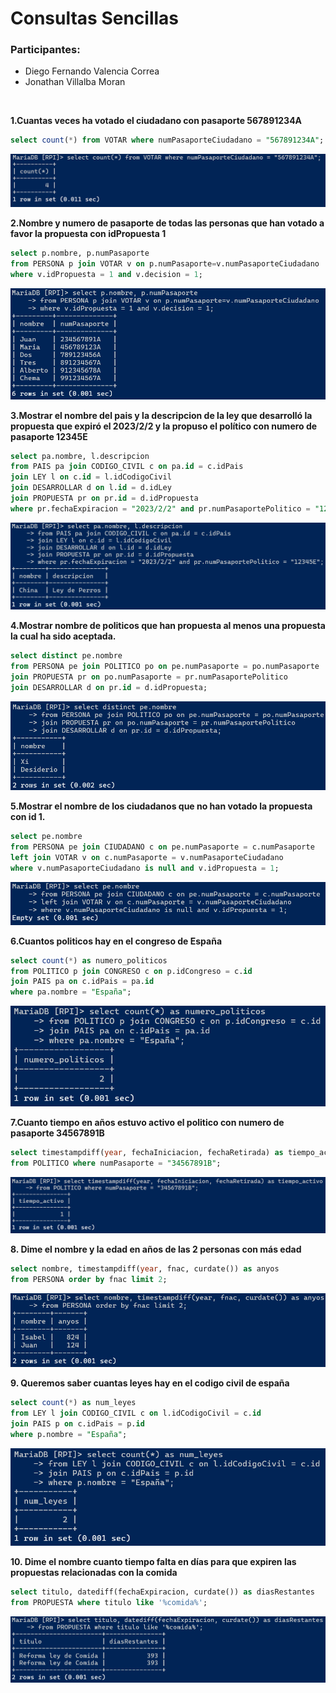 # Consultas Sencillas

### Participantes:
- Diego Fernando Valencia Correa
- Jonathan Villalba Moran

<br>

**1.Cuantas veces ha votado el ciudadano con pasaporte 567891234A**

``` sql
select count(*) from VOTAR where numPasaporteCiudadano = "567891234A";
```

![resultado](image.png)

**2.Nombre y numero de pasaporte de todas las personas que han votado a favor la propuesta con idPropuesta 1**

``` sql
select p.nombre, p.numPasaporte 
from PERSONA p join VOTAR v on p.numPasaporte=v.numPasaporteCiudadano
where v.idPropuesta = 1 and v.decision = 1;
```

![resultado](image-1.png)

**3.Mostrar el nombre del pais y la descripcion de la ley que desarrolló la propuesta que expiró el 2023/2/2 y la propuso el político con numero de pasaporte 12345E**

``` sql
select pa.nombre, l.descripcion
from PAIS pa join CODIGO_CIVIL c on pa.id = c.idPais
join LEY l on c.id = l.idCodigoCivil
join DESARROLLAR d on l.id = d.idLey
join PROPUESTA pr on pr.id = d.idPropuesta
where pr.fechaExpiracion = "2023/2/2" and pr.numPasaportePolitico = "12345E";
```

![resultado](image-2.png)

**4.Mostrar nombre de politicos que han propuesta al menos una propuesta la cual ha sido aceptada.**

``` sql
select distinct pe.nombre
from PERSONA pe join POLITICO po on pe.numPasaporte = po.numPasaporte
join PROPUESTA pr on po.numPasaporte = pr.numPasaportePolitico
join DESARROLLAR d on pr.id = d.idPropuesta;
```

![resultado](image-10.png)

**5.Mostrar el nombre de los ciudadanos que no han votado la propuesta con id 1.**

``` sql
select pe.nombre
from PERSONA pe join CIUDADANO c on pe.numPasaporte = c.numPasaporte
left join VOTAR v on c.numPasaporte = v.numPasaporteCiudadano
where v.numPasaporteCiudadano is null and v.idPropuesta = 1;
```

![resultado](image-4.png)

**6.Cuantos politicos hay en el congreso de España**

``` sql
select count(*) as numero_politicos
from POLITICO p join CONGRESO c on p.idCongreso = c.id
join PAIS pa on c.idPais = pa.id
where pa.nombre = "España";
```

![resultado](image-5.png)

**7.Cuanto tiempo en años estuvo activo el politico con numero de pasaporte 34567891B**

``` sql
select timestampdiff(year, fechaIniciacion, fechaRetirada) as tiempo_activo
from POLITICO where numPasaporte = "34567891B";
```

![resultado](image-6.png)

**8. Dime el nombre y la edad en años de las 2 personas con más edad**

``` sql
select nombre, timestampdiff(year, fnac, curdate()) as anyos
from PERSONA order by fnac limit 2;
```

![resultado](image-7.png)

**9. Queremos saber cuantas leyes hay en el codigo civil de españa**

``` sql
select count(*) as num_leyes
from LEY l join CODIGO_CIVIL c on l.idCodigoCivil = c.id
join PAIS p on c.idPais = p.id
where p.nombre = "España";
```

![resultado](image-8.png)

**10. Dime el nombre cuanto tiempo falta en días para que expiren las propuestas relacionadas con la comida**

``` sql
select titulo, datediff(fechaExpiracion, curdate()) as diasRestantes
from PROPUESTA where titulo like '%comida%';
```

![resultado](image-9.png)